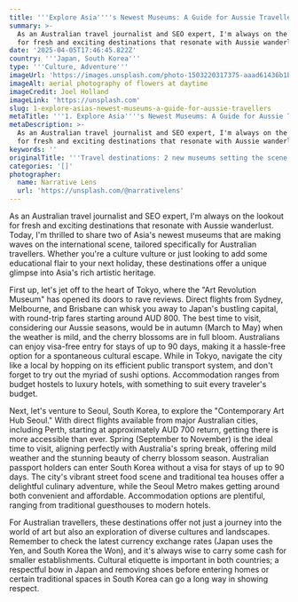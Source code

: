 ```yaml
---
title: '''Explore Asia''''s Newest Museums: A Guide for Aussie Travellers'''
summary: >-
  As an Australian travel journalist and SEO expert, I'm always on the lookout
  for fresh and exciting destinations that resonate with Aussie wanderlust....
date: '2025-04-05T17:46:45.822Z'
country: '''Japan, South Korea'''
type: '''Culture, Adventure'''
imageUrl: 'https://images.unsplash.com/photo-1503220317375-aaad61436b1b'
imageAlt: aerial photography of flowers at daytime
imageCredit: Joel Holland
imageLink: 'https://unsplash.com'
slug: 1-explore-asias-newest-museums-a-guide-for-aussie-travellers
metaTitle: '''1. Explore Asia''''s Newest Museums: A Guide for Aussie Travellers'''
metaDescription: >-
  As an Australian travel journalist and SEO expert, I'm always on the lookout
  for fresh and exciting destinations that resonate with Aussie wanderlust....
keywords: ''
originalTitle: '''Travel destinations: 2 new museums setting the scene in Asia - ArtsHub'''
categories: '[]'
photographer:
  name: Narrative Lens
  url: 'https://unsplash.com/@narrativelens'
---
```







As an Australian travel journalist and SEO expert, I'm always on the lookout for fresh and exciting destinations that resonate with Aussie wanderlust. Today, I'm thrilled to share two of Asia's newest museums that are making waves on the international scene, tailored specifically for Australian travellers. Whether you're a culture vulture or just looking to add some educational flair to your next holiday, these destinations offer a unique glimpse into Asia's rich artistic heritage. 

First up, let's jet off to the heart of Tokyo, where the "Art Revolution Museum" has opened its doors to rave reviews. Direct flights from Sydney, Melbourne, and Brisbane can whisk you away to Japan's bustling capital, with round-trip fares starting around AUD 800. The best time to visit, considering our Aussie seasons, would be in autumn (March to May) when the weather is mild, and the cherry blossoms are in full bloom. Australians can enjoy visa-free entry for stays of up to 90 days, making it a hassle-free option for a spontaneous cultural escape. While in Tokyo, navigate the city like a local by hopping on its efficient public transport system, and don't forget to try out the myriad of sushi options. Accommodation ranges from budget hostels to luxury hotels, with something to suit every traveler's budget.

Next, let's venture to Seoul, South Korea, to explore the "Contemporary Art Hub Seoul." With direct flights available from major Australian cities, including Perth, starting at approximately AUD 700 return, getting there is more accessible than ever. Spring (September to November) is the ideal time to visit, aligning perfectly with Australia's spring break, offering mild weather and the stunning beauty of cherry blossom season. Australian passport holders can enter South Korea without a visa for stays of up to 90 days. The city's vibrant street food scene and traditional tea houses offer a delightful culinary adventure, while the Seoul Metro makes getting around both convenient and affordable. Accommodation options are plentiful, ranging from traditional guesthouses to modern hotels.

For Australian travellers, these destinations offer not just a journey into the world of art but also an exploration of diverse cultures and landscapes. Remember to check the latest currency exchange rates (Japan uses the Yen, and South Korea the Won), and it's always wise to carry some cash for smaller establishments. Cultural etiquette is important in both countries; a respectful bow in Japan and removing shoes before entering homes or certain traditional spaces in South Korea can go a long way in showing respect.
